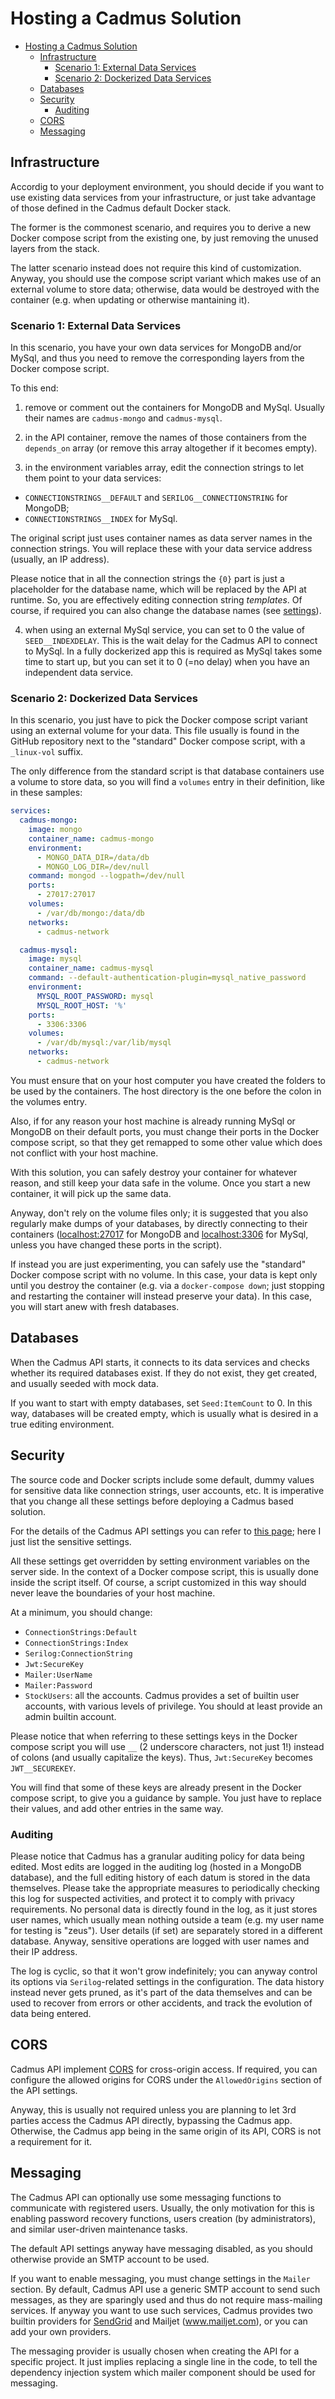 # Hosting a Cadmus Solution

- [Hosting a Cadmus Solution](#hosting-a-cadmus-solution)
  - [Infrastructure](#infrastructure)
    - [Scenario 1: External Data Services](#scenario-1-external-data-services)
    - [Scenario 2: Dockerized Data Services](#scenario-2-dockerized-data-services)
  - [Databases](#databases)
  - [Security](#security)
    - [Auditing](#auditing)
  - [CORS](#cors)
  - [Messaging](#messaging)

## Infrastructure

Accordig to your deployment environment, you should decide if you want to use existing data services from your infrastructure, or just take advantage of those defined in the Cadmus default Docker stack.

The former is the commonest scenario, and requires you to derive a new Docker compose script from the existing one, by just removing the unused layers from the stack.

The latter scenario instead does not require this kind of customization. Anyway, you should use the compose script variant which makes use of an external volume to store data; otherwise, data would be destroyed with the container (e.g. when updating or otherwise mantaining it).

### Scenario 1: External Data Services

In this scenario, you have your own data services for MongoDB and/or MySql, and thus you need to remove the corresponding layers from the Docker compose script.

To this end:

1. remove or comment out the containers for MongoDB and MySql. Usually their names are `cadmus-mongo` and `cadmus-mysql`.

2. in the API container, remove the names of those containers from the `depends_on` array (or remove this array altogether if it becomes empty).

3. in the environment variables array, edit the connection strings to let them point to your data services:

- `CONNECTIONSTRINGS__DEFAULT` and `SERILOG__CONNECTIONSTRING` for MongoDB;
- `CONNECTIONSTRINGS__INDEX` for MySql.

The original script just uses container names as data server names in the connection strings. You will replace these with your data service address (usually, an IP address).

Please notice that in all the connection strings the `{0}` part is just a placeholder for the database name, which will be replaced by the API at runtime. So, you are effectively editing connection string _templates_. Of course, if required you can also change the database names (see [settings](./settings.md)).

4. when using an external MySql service, you can set to 0 the value of `SEED__INDEXDELAY`. This is the wait delay for the Cadmus API to connect to MySql. In a fully dockerized app this is required as MySql takes some time to start up, but you can set it to 0 (=no delay) when you have an independent data service.

### Scenario 2: Dockerized Data Services

In this scenario, you just have to pick the Docker compose script variant using an external volume for your data. This file usually is found in the GitHub repository next to the "standard" Docker compose script, with a `_linux-vol` suffix.

The only difference from the standard script is that database containers use a volume to store data, so you will find a `volumes` entry in their definition, like in these samples:

```yml
services:
  cadmus-mongo:
    image: mongo
    container_name: cadmus-mongo
    environment:
      - MONGO_DATA_DIR=/data/db
      - MONGO_LOG_DIR=/dev/null
    command: mongod --logpath=/dev/null
    ports:
      - 27017:27017
    volumes:
      - /var/db/mongo:/data/db
    networks:
      - cadmus-network

  cadmus-mysql:
    image: mysql
    container_name: cadmus-mysql
    command: --default-authentication-plugin=mysql_native_password
    environment:
      MYSQL_ROOT_PASSWORD: mysql
      MYSQL_ROOT_HOST: '%'
    ports:
      - 3306:3306
    volumes:
      - /var/db/mysql:/var/lib/mysql
    networks:
      - cadmus-network
```

You must ensure that on your host computer you have created the folders to be used by the containers. The host directory is the one before the colon in the volumes entry.

Also, if for any reason your host machine is already running MySql or MongoDB on their default ports, you must change their ports in the Docker compose script, so that they get remapped to some other value which does not conflict with your host machine.

With this solution, you can safely destroy your container for whatever reason, and still keep your data safe in the volume. Once you start a new container, it will pick up the same data.

Anyway, don't rely on the volume files only; it is suggested that you also regularly make dumps of your databases, by directly connecting to their containers (<localhost:27017> for MongoDB and <localhost:3306> for MySql, unless you have changed these ports in the script).

If instead you are just experimenting, you can safely use the "standard" Docker compose script with no volume. In this case, your data is kept only until you destroy the container (e.g. via a `docker-compose down`; just stopping and restarting the container will instead preserve your data). In this case, you will start anew with fresh databases.

## Databases

When the Cadmus API starts, it connects to its data services and checks whether its required databases exist. If they do not exist, they get created, and usually seeded with mock data.

If you want to start with empty databases, set `Seed:ItemCount` to 0. In this way, databases will be created empty, which is usually what is desired in a true editing environment.

## Security

The source code and Docker scripts include some default, dummy values for sensitive data like connection strings, user accounts, etc. It is imperative that you change all these settings before deploying a Cadmus based solution.

For the details of the Cadmus API settings you can refer to [this page](settings.md); here I just list the sensitive settings.

All these settings get overridden by setting environment variables on the server side. In the context of a Docker compose script, this is usually done inside the script itself. Of course, a script customized in this way should never leave the boundaries of your host machine.

At a minimum, you should change:

- `ConnectionStrings:Default`
- `ConnectionStrings:Index`
- `Serilog:ConnectionString`
- `Jwt:SecureKey`
- `Mailer:UserName`
- `Mailer:Password`
- `StockUsers`: all the accounts. Cadmus provides a set of builtin user accounts, with various levels of privilege. You should at least provide an admin builtin account.

Please notice that when referring to these settings keys in the Docker compose script you will use `__` (2 underscore characters, not just 1!) instead of colons (and usually capitalize the keys). Thus, `Jwt:SecureKey` becomes `JWT__SECUREKEY`.

You will find that some of these keys are already present in the Docker compose script, to give you a guidance by sample. You just have to replace their values, and add other entries in the same way.

### Auditing

Please notice that Cadmus has a granular auditing policy for data being edited. Most edits are logged in the auditing log (hosted in a MongoDB database), and the full editing history of each datum is stored in the data themselves. Please take the appropriate measures to periodically checking this log for suspected activities, and protect it to comply with privacy requirements. No personal data is directly found in the log, as it just stores user names, which usually mean nothing outside a team (e.g. my user name for testing is "zeus"). User details (if set) are separately stored in a different database. Anyway, sensitive operations are logged with user names and their IP address.

The log is cyclic, so that it won't grow indefinitely; you can anyway control its options via `Serilog`-related settings in the configuration. The data history instead never gets pruned, as it's part of the data themselves and can be used to recover from errors or other accidents, and track the evolution of data being entered.

## CORS

Cadmus API implement [CORS](https://developer.mozilla.org/en-US/docs/Web/HTTP/CORS) for cross-origin access. If required, you can configure the allowed origins for CORS under the `AllowedOrigins` section of the API settings.

Anyway, this is usually not required unless you are planning to let 3rd parties access the Cadmus API directly, bypassing the Cadmus app. Otherwise, the Cadmus app being in the same origin of its API, CORS is not a requirement for it.

## Messaging

The Cadmus API can optionally use some messaging functions to communicate with registered users. Usually, the only motivation for this is enabling password recovery functions, users creation (by administrators), and similar user-driven maintenance tasks.

The default API settings anyway have messaging disabled, as you should otherwise provide an SMTP account to be used.

If you want to enable messaging, you must change settings in the `Mailer` section. By default, Cadmus API use a generic SMTP account to send such messages, as they are sparingly used and thus do not require mass-mailing services. If anyway you want to use such services, Cadmus provides two builtin providers for [SendGrid](www.sendgrid.com) and Mailjet (www.mailjet.com), or you can add your own providers.

The messaging provider is usually chosen when creating the API for a specific project. It just implies replacing a single line in the code, to tell the dependency injection system which mailer component should be used for messaging.

